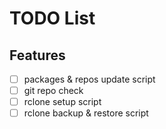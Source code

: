 # TODO List

## Features
- [ ] packages & repos update script
- [ ] git repo check
- [ ] rclone setup script
- [ ] rclone backup & restore script

